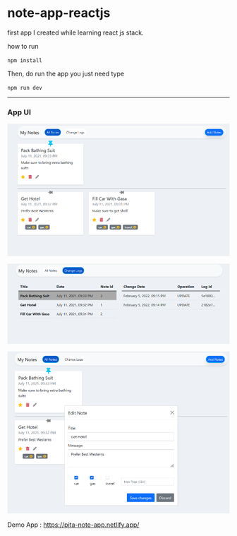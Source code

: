 # note-app-reactjs

first app I created while learning react js stack.

how to run

`npm install`

Then, do run the app you just need type

`npm run dev`



---

### App UI

![](public/img/img.png)

![](public/img/img-1.png)

![](public/img/img-2.png)

Demo App : https://pita-note-app.netlify.app/

